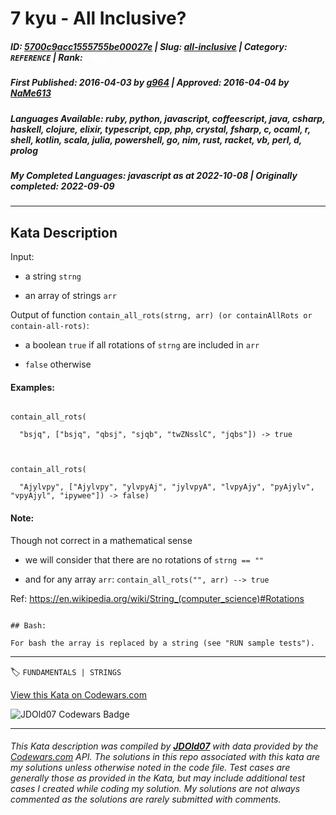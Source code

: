 # 7 kyu - All Inclusive?

##### **ID**: [5700c9acc1555755be00027e](https://www.codewars.com/kata/5700c9acc1555755be00027e) | **Slug**: [all-inclusive](https://www.codewars.com/kata/5700c9acc1555755be00027e) | **Category**: `REFERENCE` | **Rank**: <span style="color:white">7 kyu</span>

##### **First Published**: 2016-04-03 ***by*** [g964](https://www.codewars.com/users/g964) | **Approved**: 2016-04-04 ***by*** [NaMe613](https://www.codewars.com/users/NaMe613)

##### **Languages Available**: ruby, python, javascript, coffeescript, java, csharp, haskell, clojure, elixir, typescript, cpp, php, crystal, fsharp, c, ocaml, r, shell, kotlin, scala, julia, powershell, go, nim, rust, racket, vb, perl, d, prolog

##### **My Completed Languages**: javascript ***as at*** 2022-10-08 | **Originally completed**: 2022-09-09

---

## Kata Description


Input: 



- a string `strng`

- an array of strings `arr`



Output of function `contain_all_rots(strng, arr) (or containAllRots or contain-all-rots)`:



- a boolean `true` if all rotations of `strng` are included in `arr`

- `false` otherwise



#### Examples:

```

contain_all_rots(

  "bsjq", ["bsjq", "qbsj", "sjqb", "twZNsslC", "jqbs"]) -> true



contain_all_rots(

  "Ajylvpy", ["Ajylvpy", "ylvpyAj", "jylvpyA", "lvpyAjy", "pyAjylv", "vpyAjyl", "ipywee"]) -> false)

```



#### Note: 

Though not correct in a mathematical sense



- we will consider that there are no rotations of `strng == ""`

- and for any array `arr`: `contain_all_rots("", arr) --> true`



Ref: <https://en.wikipedia.org/wiki/String_(computer_science)#Rotations>



```if:shell

## Bash:

For bash the array is replaced by a string (see "RUN sample tests"). 

```

---


🏷 `FUNDAMENTALS | STRINGS`


[View this Kata on Codewars.com](https://www.codewars.com/kata/5700c9acc1555755be00027e)

![](https://www.codewars.com/users/jdold07/badges/large "JDOld07 Codewars Badge")

---

###### *This Kata description was compiled by [**JDOld07**](https://tpstech.dev) with data provided by the [Codewars.com](https://www.codewars.com) API.  The solutions in this repo associated with this kata are my solutions unless otherwise noted in the code file.  Test cases are generally those as provided in the Kata, but may include additional test cases I created while coding my solution.  My solutions are not always commented as the solutions are rarely submitted with comments.*

